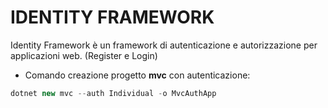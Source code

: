# IDENTITY FRAMEWORK

Identity Framework è un framework di autenticazione e autorizzazione per applicazioni web. (Register e Login)

- Comando creazione progetto **mvc** con autenticazione:

```c#
dotnet new mvc --auth Individual -o MvcAuthApp
``` 